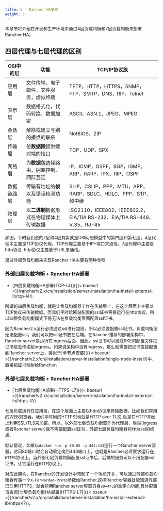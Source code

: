 ```yaml
---
title: 5 - Rancher HA安装
weight: 5
---
```


本章节将介绍在开发和生产环境中通过4层负载均衡和7层负载均衡来部署Rancher HA。

## 四层代理与七层代理的区别

| OSI中的层     | 功能                                     | TCP/IP协议族                                                 |
| ------------ | ---------------------------------------- | ------------------------------------------------------------ |
| 应用层        | 文件传输，电子邮件，文件服务，虚拟终端   | TFTP，HTTP，HTTPS，SNMP，FTP，SMTP，DNS，RIP，Telnet                |
| 表示层        | 数据格式化，代码转换，数据加密           | ASCII、ASN.1、JPEG、MPEG                                     |
| 会话层        | 解除或建立与别的接点的联系               | NetBIOS、ZIP                                                 |
| 传输层        | 位**数据段**提供端对端的接口             | TCP，UDP，SPX                                                |
| 网络层        | 为**数据包**选择路由，拥塞控制、网际互连 | IP，ICMP，OSPF，BGP，IGMP，ARP，RARP，IPX、RIP、OSPF         |
| 数据链路层     | 传输有地址的**帧**以及错误检测功能       | SLIP，CSLIP，PPP，MTU，ARP，RARP，SDLC、HDLC、PPP、STP、帧中继 |
| 物理层        | 以**二进制**数据形式在物理媒体上传输数据 | ISO2110，IEEE802，IEEE802.2，EIA/TIA RS-232、EIA/TIA RS-449、V.35、RJ-45 |

如图，平时我们说的7层和4层其实就是OSI网络模型中的第四层和第七层。4层代理中主要是TCP协议代理，TCP代理主要基于IP+端口来通信。7层代理中主要是http协议, http协议主要基于URL来通信。

通过外部负载均衡来实现Rancher HA主要有两种类型:

### 外部四层负载均衡 + Rancher HA部署

- [四层负载均衡HA部署(TCP-L4)]({{< baseurl >}}/rancher/v2.x/cn/installation/server-installation/ha-install-external-lb/tcp-l4/)

所谓的四层负载均衡，就是让负载均衡器工作在传输层上，在这个层面上主要以TCP协议来传输数据。而我们平时给网站配置的ssl证书需要运行在http协议，所以四层负载均衡模式下将无法在负载均衡层面配置ssl证书。

因为Rancher2.x运行必须通过ssl进行加密，所以必须要配置ssl证书。负载均衡层无法配置ssl，我们可以把ssl证书放在后端。在Rancher推荐的部署架构中，Rancher server是运行在ingress后面，因此，ssl证书可以通过RKE的配置文件把证书信息传递给ingress。如果说架构中没有ingress，那么就需要把证书直接配置到Rancher server上，类似于[单节点安装]({{< baseurl >}}/rancher/v2.x/cn/installation/server-installation/single-node-install/)中，直接把证书映射给Rancher。

### 外部七层负载均衡 + Rancher HA部署

- [七层负载均衡HA部署(HTTPS-L7]({{< baseurl >}}/rancher/v2.x/cn/installation/server-installation/ha-install-external-lb/https-l7/)

七层负载运行在应用层，在这个层面上主要以http协议来传输数据，比如我们常用的WEB浏览器。我们平时用的HTTPS(也就是HTTP over TLS),就是在HTTP基础上利用SSL/TLS来加密。所以，以外部七层负载均衡器作为代理层，后端(ingress或者Rancher server)就不需要配置ssl证书，外部七层负载均衡器将作为ssl的终点。

默认情况，如果以`docker run -p 80:80 -p 443:443`运行一个Rancher server容器，访问80端口时会自动重定向到443端口上，也就是Rancher必须要求运行在`HTTPS`协议上。当外部七层负载均衡配置ssl证书后，后端的服务可以不用配置ssl证书，让它运行在`HTTP`协议上。 

对应此架构，在Rancher的开发设计中预制了一个功能开关，可以通过外部负载均衡器传递一个`X-Forwarded-Proto`参数给Rancher,这样Rancher容器就能知道外部已启用HTTPS，就会禁用Rancher server容器自身`80→443`的重定向功能,具体配置请查阅[七层负载均衡HA部署(HTTPS-L7]({{< baseurl >}}/rancher/v2.x/cn/installation/server-installation/ha-install-external-lb/https-l7/)。